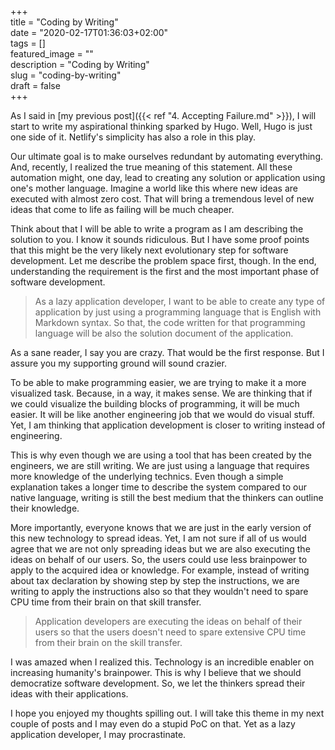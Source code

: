 +++  
title = "Coding by Writing"  
date = "2020-02-17T01:36:03+02:00"  
tags = []  
featured_image = ""  
description = "Coding by Writing"  
slug = "coding-by-writing"  
draft = false  
+++  

As I said in [my previous post]({{< ref "4. Accepting Failure.md" >}}), I will start to write my aspirational thinking sparked by Hugo. 
Well, Hugo is just one side of it. 
Netlify's simplicity has also a role in this play. 

Our ultimate goal is to make ourselves redundant by automating everything. 
And, recently, I realized the true meaning of this statement. 
All these automation might, one day, lead to creating any solution or application using one's mother language. 
Imagine a world like this where new ideas are executed with almost zero cost.
That will bring a tremendous level of new ideas that come to life as failing will be much cheaper.

Think about that I will be able to write a program as I am describing the solution to you.
I know it sounds ridiculous.
But I have some proof points that this might be the very likely next evolutionary step for software development.
Let me describe the problem space first, though. 
In the end, understanding the requirement is the first and the most important phase of software development. 

> As a lazy application developer, I want to be able to create any type of application by just using a programming language that is English with Markdown syntax. 
> So that, the code written for that programming language will be also the solution document of the application.

As a sane reader, I say you are crazy. 
That would be the first response. 
But I assure you my supporting ground will sound crazier. 

To be able to make programming easier, we are trying to make it a more visualized task. 
Because, in a way, it makes sense. 
We are thinking that if we could visualize the building blocks of programming, it will be much easier. 
It will be like another engineering job that we would do visual stuff.
Yet, I am thinking that application development is closer to writing instead of engineering.

This is why even though we are using a tool that has been created by the engineers, we are still writing. 
We are just using a language that requires more knowledge of the underlying technics.
Even though a simple explanation takes a longer time to describe the system compared to our native language, writing is still the best medium that the thinkers can outline their knowledge.

More importantly, everyone knows that we are just in the early version of this new technology to spread ideas.
Yet, I am not sure if all of us would agree that we are not only spreading ideas but we are also executing the ideas on behalf of our users. 
So, the users could use less brainpower to apply to the acquired idea or knowledge.
For example, instead of writing about tax declaration by showing step by step the instructions, we are writing to apply the instructions also so that they wouldn't need to spare CPU time from their brain on that skill transfer.

> Application developers are executing the ideas on behalf of their users so that the users doesn't need to spare extensive CPU time from their brain on the skill transfer. 

I was amazed when I realized this. 
Technology is an incredible enabler on increasing humanity's brainpower. 
This is why I believe that we should democratize software development.
So, we let the thinkers spread their ideas with their applications.

I hope you enjoyed my thoughts spilling out. 
I will take this theme in my next couple of posts and I may even do a stupid PoC on that. 
Yet as a lazy application developer, I may procrastinate.